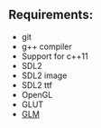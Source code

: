 ## Requirements:
* git
* g++ compiler
* Support for c++11
* SDL2
* SDL2 image
* SDL2 ttf
* OpenGL
* GLUT
* [GLM](http://glm.g-truc.net/0.9.8/index.html)
